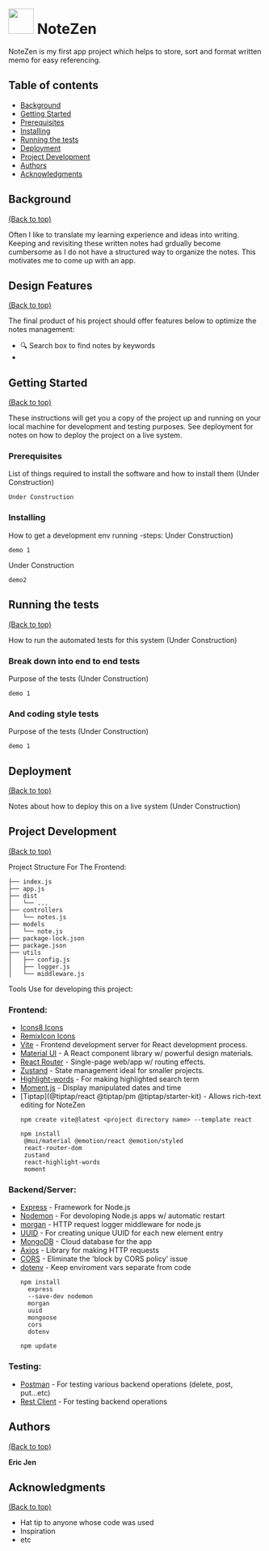 
# <img src="frontend/src/assets/vertical-logo.png" width="50" /> NoteZen

NoteZen is my first app project which helps to store, sort and format written memo for easy referencing.

## Table of contents
  - [Background](#background)
  - [Getting Started](#getting-started)
  - [Prerequisites](#rerequisites)
  - [Installing](#installing)
  - [Running the tests](#running-the-tests)
  - [Deployment](#deployment)
  - [Project Development](#project-development)
  - [Authors](#authors)
  - [Acknowledgments](#acknowledgments)


## Background 
[(Back to top)](#table-of-contents)

Often I like to translate my learning experience and ideas into writing. Keeping and revisiting these written notes had grdually become cumbersome as I do not have a structured way to organize the notes. This motivates me to come up with an app.

## Design Features
[(Back to top)](#table-of-contents)

 The final product of his project should offer features below  to optimize the notes management:
  - 🔍 Search box to find notes by keywords
  - 

## Getting Started
[(Back to top)](#table-of-contents)

These instructions will get you a copy of the project up and running on your local machine for development and testing purposes. See deployment for notes on how to deploy the project on a live system.

### Prerequisites

List of things required to install the software and how to install them (Under Construction)

```
Under Construction
```

### Installing

How to get a development env running
-steps: Under Construction)

```
demo 1
```
Under Construction
```
demo2
```

## Running the tests
[(Back to top)](#table-of-contents)

How to run the automated tests for this system (Under Construction)

### Break down into end to end tests

Purpose of the tests (Under Construction)

```
demo 1
```

### And coding style tests

Purpose of the tests (Under Construction)
```
demo 1
```

## Deployment
[(Back to top)](#table-of-contents)

Notes about how to deploy this on a live system (Under Construction)

## Project Development
[(Back to top)](#table-of-contents)

Project Structure For The Frontend:

    ├── index.js
    ├── app.js
    ├── dist
    │   └── ...
    ├── controllers
    │   └── notes.js
    ├── models
    │   └── note.js
    ├── package-lock.json
    ├── package.json
    ├── utils
    │   ├── config.js
    │   ├── logger.js
    │   └── middleware.js 

Tools Use for developing this project:

### Frontend:
* [Icons8 Icons](https://icons8.com/icons)
* [RemixIcon Icons](https://remixicon.com/)
* [Vite](https://vitejs.dev/) -                   Frontend development server for React development process.
* [Material UI](https://mui.com/material-ui/) -   A React component library w/ powerful design materials.
* [React Router](https://github.com/remix-run/react-router) - Single-page web/app w/ routing effects. 
* [Zustand](https://github.com/pmndrs/zustand) -  State management ideal for smaller projects.
* [Highlight-words](https://github.com/bvaughn/react-highlight-words) - For making highlighted search term
* [Moment.js](https://momentjs.com/) -            Display manipulated dates and time
* [Tiptap](@tiptap/react @tiptap/pm @tiptap/starter-kit)    - Allows rich-text editing for NoteZen
   ```
   npm create vite@latest <project directory name> --template react
   ```
   ```
   npm install 
    @mui/material @emotion/react @emotion/styled
    react-router-dom
    zustand 
    react-highlight-words
    moment 
   ```
### Backend/Server:
* [Express](https://www.npmjs.com/package/express) -  Framework for Node.js
* [Nodemon](https://github.com/remy/nodemon/) -       For devoloping Node.js apps w/ automatic restart
* [morgan](https://github.com/expressjs/morgan) -     HTTP request logger middleware for node.js
* [UUID](https://github.com/uuidjs/uuid#readme) -     For creating unique UUID for each new element entry
* [MongoDB](https://www.mongodb.com/) -               Cloud database for the app  
* [Axios](https://github.com/axios/axios) -           Library for making HTTP requests    
* [CORS](https://github.com/expressjs/cors) -         Eliminate the 'block by CORS policy' issue
* [dotenv](https://github.com/motdotla/dotenv) -      Keep enviroment vars separate from code
  ```
  npm install 
    express
    --save-dev nodemon
    morgan
    uuid    
    mongoose
    cors
    dotenv
  ```
  ```
  npm update
  ```
### Testing:
* [Postman](https://www.postman.com/) -        For testing various backend operations (delete, post, put...etc)
* [Rest Client](https://marketplace.visualstudio.com/items?itemName=humao.rest-client) -    For testing backend operations

## Authors
[(Back to top)](#table-of-contents)

**Eric Jen** 

## Acknowledgments
[(Back to top)](#table-of-contents)
* Hat tip to anyone whose code was used
* Inspiration
* etc